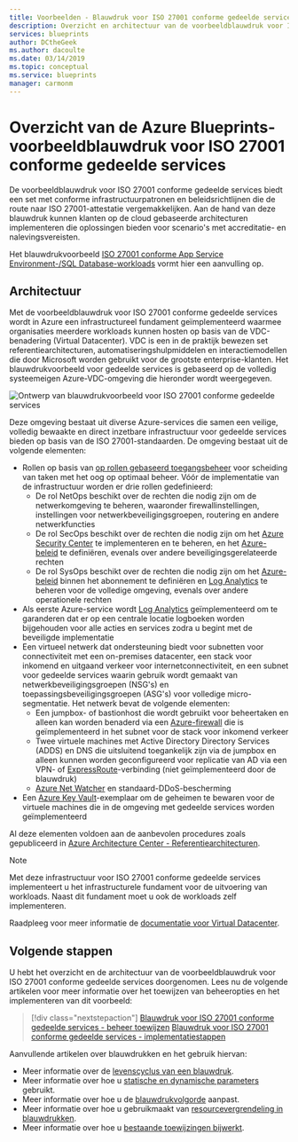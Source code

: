 ```yaml
---
title: Voorbeelden - Blauwdruk voor ISO 27001 conforme gedeelde services - Overzicht
description: Overzicht en architectuur van de voorbeeldblauwdruk voor ISO 27001 conforme gedeelde services.
services: blueprints
author: DCtheGeek
ms.author: dacoulte
ms.date: 03/14/2019
ms.topic: conceptual
ms.service: blueprints
manager: carmonm
---
```

# <a name="overview-of-the-azure-blueprints-iso-27001-shared-services-blueprint-sample"></a>Overzicht van de Azure Blueprints-voorbeeldblauwdruk voor ISO 27001 conforme gedeelde services

De voorbeeldblauwdruk voor ISO 27001 conforme gedeelde services biedt een set met conforme infrastructuurpatronen en beleidsrichtlijnen die de route naar ISO 27001-attestatie vergemakkelijken. Aan de hand van deze blauwdruk kunnen klanten op de cloud gebaseerde architecturen implementeren die oplossingen bieden voor scenario's met accreditatie- en nalevingsvereisten.

Het blauwdrukvoorbeeld [ISO 27001 conforme App Service Environment-/SQL Database-workloads](../iso27001-ase-sql-workload/index.md) vormt hier een aanvulling op.

## <a name="architecture"></a>Architectuur

Met de voorbeeldblauwdruk voor ISO 27001 conforme gedeelde services wordt in Azure een infrastructureel fundament geïmplementeerd waarmee organisaties meerdere workloads kunnen hosten op basis van de VDC-benadering (Virtual Datacenter).
VDC is een in de praktijk bewezen set referentiearchitecturen, automatiseringshulpmiddelen en interactiemodellen die door Microsoft worden gebruikt voor de grootste enterprise-klanten. Het blauwdrukvoorbeeld voor gedeelde services is gebaseerd op de volledig systeemeigen Azure-VDC-omgeving die hieronder wordt weergegeven.

![Ontwerp van blauwdrukvoorbeeld voor ISO 27001 conforme gedeelde services](../../media/sample-iso27001-shared/iso27001-shared-services-blueprint-sample-design.png)

Deze omgeving bestaat uit diverse Azure-services die samen een veilige, volledig bewaakte en direct inzetbare infrastructuur voor gedeelde services bieden op basis van de ISO 27001-standaarden. De omgeving bestaat uit de volgende elementen:

- Rollen op basis van [op rollen gebaseerd toegangsbeheer](../../../../role-based-access-control/overview.md) voor scheiding van taken met het oog op optimaal beheer. Vóór de implementatie van de infrastructuur worden er drie rollen gedefinieerd:
  - De rol NetOps beschikt over de rechten die nodig zijn om de netwerkomgeving te beheren, waaronder firewallinstellingen, instellingen voor netwerkbeveiligingsgroepen, routering en andere netwerkfuncties
  - De rol SecOps beschikt over de rechten die nodig zijn om het [Azure Security Center](../../../../security-center/security-center-intro.md) te implementeren en te beheren, en het [Azure-beleid](../../../policy/overview.md) te definiëren, evenals over andere beveiligingsgerelateerde rechten
  - De rol SysOps beschikt over de rechten die nodig zijn om het [Azure-beleid](../../../policy/overview.md) binnen het abonnement te definiëren en [Log Analytics](../../../../azure-monitor/overview.md) te beheren voor de volledige omgeving, evenals over andere operationele rechten
- Als eerste Azure-service wordt [Log Analytics](../../../../azure-monitor/overview.md) geïmplementeerd om te garanderen dat er op een centrale locatie logboeken worden bijgehouden voor alle acties en services zodra u begint met de beveiligde implementatie
- Een virtueel netwerk dat ondersteuning biedt voor subnetten voor connectiviteit met een on-premises datacenter, een stack voor inkomend en uitgaand verkeer voor internetconnectiviteit, en een subnet voor gedeelde services waarin gebruik wordt gemaakt van netwerkbeveiligingsgroepen (NSG's) en toepassingsbeveiligingsgroepen (ASG's) voor volledige micro-segmentatie. Het netwerk bevat de volgende elementen:
  - Een jumpbox- of bastionhost die wordt gebruikt voor beheertaken en alleen kan worden benaderd via een [Azure-firewall](../../../../firewall/overview.md) die is geïmplementeerd in het subnet voor de stack voor inkomend verkeer
  - Twee virtuele machines met Active Directory Directory Services (ADDS) en DNS die uitsluitend toegankelijk zijn via de jumpbox en alleen kunnen worden geconfigureerd voor replicatie van AD via een VPN- of [ExpressRoute](../../../../expressroute/expressroute-introduction.md)-verbinding (niet geïmplementeerd door de blauwdruk)
  - [Azure Net Watcher](../../../../network-watcher/network-watcher-monitoring-overview.md) en standaard-DDoS-bescherming
- Een [Azure Key Vault](../../../../key-vault/key-vault-whatis.md)-exemplaar om de geheimen te bewaren voor de virtuele machines die in de omgeving met gedeelde services worden geïmplementeerd

Al deze elementen voldoen aan de aanbevolen procedures zoals gepubliceerd in [Azure Architecture Center - Referentiearchitecturen](/azure/architecture/reference-architectures/).

> [!NOTE]
> Met deze infrastructuur voor ISO 27001 conforme gedeelde services implementeert u het infrastructurele fundament voor de uitvoering van workloads.
> Naast dit fundament moet u ook de workloads zelf implementeren.

Raadpleeg voor meer informatie de [documentatie voor Virtual Datacenter](/azure/architecture/vdc/).

## <a name="next-steps"></a>Volgende stappen

U hebt het overzicht en de architectuur van de voorbeeldblauwdruk voor ISO 27001 conforme gedeelde services doorgenomen.
Lees nu de volgende artikelen voor meer informatie over het toewijzen van beheeropties en het implementeren van dit voorbeeld:

> [!div class="nextstepaction"]
> [Blauwdruk voor ISO 27001 conforme gedeelde services - beheer toewijzen](./control-mapping.md)
> [Blauwdruk voor ISO 27001 conforme gedeelde services - implementatiestappen](./deploy.md)

Aanvullende artikelen over blauwdrukken en het gebruik hiervan:

- Meer informatie over de [levenscyclus van een blauwdruk](../../concepts/lifecycle.md).
- Meer informatie over hoe u [statische en dynamische parameters](../../concepts/parameters.md) gebruikt.
- Meer informatie over hoe u de [blauwdrukvolgorde](../../concepts/sequencing-order.md) aanpast.
- Meer informatie over hoe u gebruikmaakt van [resourcevergrendeling in blauwdrukken](../../concepts/resource-locking.md).
- Meer informatie over hoe u [bestaande toewijzingen bijwerkt](../../how-to/update-existing-assignments.md).